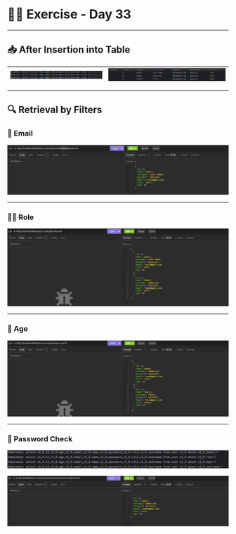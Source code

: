 # 🏋️‍♂️ Exercise - Day 33

---

## 📥 After Insertion into Table

| ![Login](image/logIns.png) | ![Success](image/sc.png) |
|:--------------------------:|:------------------------:|

---

## 🔍 Retrieval by Filters

### 📧 Email
![Email](image/email.png)

---

### 🧑‍💼 Role
![Role](image/role.png)

---

### 🎂 Age
![Age](image/age.png)

---

### 🔑 Password Check
![Password Check](image/retrievalAtlog.png)



![Insertion](image/insertion.png)

